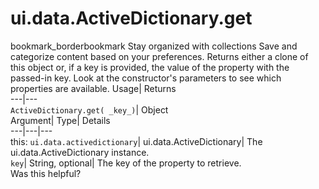  
#  ui.data.ActiveDictionary.get 
bookmark_borderbookmark Stay organized with collections  Save and categorize content based on your preferences.
Returns either a clone of this object or, if a key is provided, the value of the property with the passed-in key. Look at the constructor's parameters to see which properties are available. 
Usage| Returns  
---|---  
`ActiveDictionary.get( _key_)`| Object  
Argument| Type| Details  
---|---|---  
this: `ui.data.activedictionary`| ui.data.ActiveDictionary| The ui.data.ActiveDictionary instance.  
`key`| String, optional| The key of the property to retrieve.  
Was this helpful?
